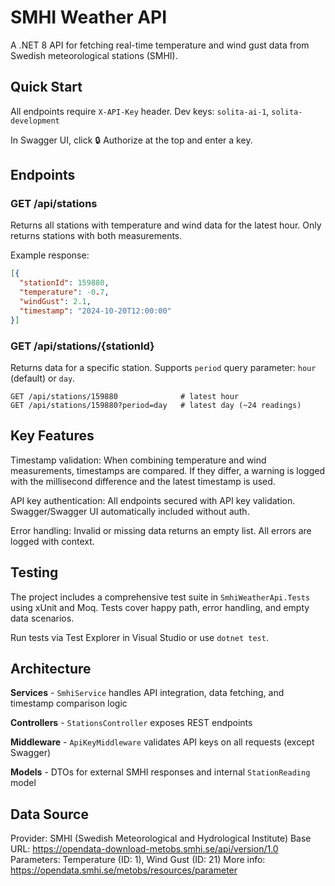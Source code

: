 # SMHI Weather API

A .NET 8 API for fetching real-time temperature and wind gust data from Swedish meteorological stations (SMHI).

## Quick Start

All endpoints require `X-API-Key` header. Dev keys: `solita-ai-1`, `solita-development`

In Swagger UI, click 🔒 Authorize at the top and enter a key.

## Endpoints

### GET /api/stations
Returns all stations with temperature and wind data for the latest hour. Only returns stations with both measurements.

Example response:
```json
[{
  "stationId": 159880,
  "temperature": -0.7,
  "windGust": 2.1,
  "timestamp": "2024-10-20T12:00:00"
}]
```

### GET /api/stations/{stationId}
Returns data for a specific station. Supports `period` query parameter: `hour` (default) or `day`.

```
GET /api/stations/159880              # latest hour
GET /api/stations/159880?period=day   # latest day (~24 readings)
```

## Key Features

Timestamp validation: When combining temperature and wind measurements, timestamps are compared. If they differ, a warning is logged with the millisecond difference and the latest timestamp is used.

API key authentication: All endpoints secured with API key validation. Swagger/Swagger UI automatically included without auth.

Error handling: Invalid or missing data returns an empty list. All errors are logged with context.

## Testing

The project includes a comprehensive test suite in `SmhiWeatherApi.Tests` using xUnit and Moq. Tests cover happy path, error handling, and empty data scenarios.

Run tests via Test Explorer in Visual Studio or use `dotnet test`.

## Architecture

**Services** - `SmhiService` handles API integration, data fetching, and timestamp comparison logic

**Controllers** - `StationsController` exposes REST endpoints

**Middleware** - `ApiKeyMiddleware` validates API keys on all requests (except Swagger)

**Models** - DTOs for external SMHI responses and internal `StationReading` model

## Data Source

Provider: SMHI (Swedish Meteorological and Hydrological Institute)
Base URL: https://opendata-download-metobs.smhi.se/api/version/1.0
Parameters: Temperature (ID: 1), Wind Gust (ID: 21)
More info: https://opendata.smhi.se/metobs/resources/parameter
